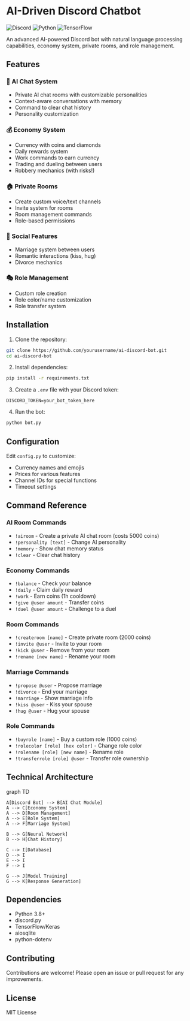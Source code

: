 # AI-Driven Discord Chatbot

![Discord](https://img.shields.io/badge/Discord-7289DA?style=for-the-badge&logo=discord&logoColor=white)
![Python](https://img.shields.io/badge/Python-3776AB?style=for-the-badge&logo=python&logoColor=white)
![TensorFlow](https://img.shields.io/badge/TensorFlow-FF6F00?style=for-the-badge&logo=tensorflow&logoColor=white)

An advanced AI-powered Discord bot with natural language processing capabilities, economy system, private rooms, and role management.

## Features

### 🤖 AI Chat System
- Private AI chat rooms with customizable personalities
- Context-aware conversations with memory
- Command to clear chat history
- Personality customization

### 💰 Economy System
- Currency with coins and diamonds
- Daily rewards system
- Work commands to earn currency
- Trading and dueling between users
- Robbery mechanics (with risks!)

### 🏠 Private Rooms
- Create custom voice/text channels
- Invite system for rooms
- Room management commands
- Role-based permissions

### 💍 Social Features
- Marriage system between users
- Romantic interactions (kiss, hug)
- Divorce mechanics

### 🎭 Role Management
- Custom role creation
- Role color/name customization
- Role transfer system

## Installation

1. Clone the repository:
```bash
git clone https://github.com/yourusername/ai-discord-bot.git
cd ai-discord-bot
```

2. Install dependencies:
```bash
pip install -r requirements.txt
```

3. Create a `.env` file with your Discord token:
```env
DISCORD_TOKEN=your_bot_token_here
```

4. Run the bot:
```bash
python bot.py
```

## Configuration

Edit `config.py` to customize:
- Currency names and emojis
- Prices for various features
- Channel IDs for special functions
- Timeout settings

## Command Reference

### AI Room Commands
- `!airoom` - Create a private AI chat room (costs 5000 coins)
- `!personality [text]` - Change AI personality
- `!memory` - Show chat memory status
- `!clear` - Clear chat history

### Economy Commands
- `!balance` - Check your balance
- `!daily` - Claim daily reward
- `!work` - Earn coins (1h cooldown)
- `!give @user amount` - Transfer coins
- `!duel @user amount` - Challenge to a duel

### Room Commands
- `!createroom [name]` - Create private room (2000 coins)
- `!invite @user` - Invite to your room
- `!kick @user` - Remove from your room
- `!rename [new name]` - Rename your room

### Marriage Commands
- `!propose @user` - Propose marriage
- `!divorce` - End your marriage
- `!marriage` - Show marriage info
- `!kiss @user` - Kiss your spouse
- `!hug @user` - Hug your spouse

### Role Commands
- `!buyrole [name]` - Buy a custom role (1000 coins)
- `!rolecolor [role] [hex color]` - Change role color
- `!rolename [role] [new name]` - Rename role
- `!transferrole [role] @user` - Transfer role ownership

## Technical Architecture

graph TD
    
    A[Discord Bot] --> B[AI Chat Module]
    A --> C[Economy System]
    A --> D[Room Management]
    A --> E[Role System]
    A --> F[Marriage System]
    
    B --> G[Neural Network]
    B --> H[Chat History]
    
    C --> I[Database]
    D --> I
    E --> I
    F --> I
    
    G --> J[Model Training]
    G --> K[Response Generation]


## Dependencies

- Python 3.8+
- discord.py
- TensorFlow/Keras
- aiosqlite
- python-dotenv

## Contributing

Contributions are welcome! Please open an issue or pull request for any improvements.

## License

MIT License
